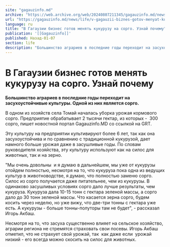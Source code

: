 ```yaml
---
site: "gagauzinfo.md"
archive: "https://web.archive.org/web/20240807211345/gagauzinfo.md/news/life/v-gagauzii-biznes-gotov-menyat-kukuruzu-na-sorgo-uznai-pochemu"
url: "https://gagauzinfo.md/news/life/v-gagauzii-biznes-gotov-menyat-kukuruzu-na-sorgo-uznai-pochemu"
language: ru
title: "В Гагаузии бизнес готов менять кукурузу на сорго. Узнай почему"
publication: '[[Gagauzinfo]]'
published: Назад-01-07
section: life
description: "Большинство аграриев в последние годы переходит на засухоустойчивые культуры. Одной из них является сорго."
---
```


# В Гагаузии бизнес готов менять кукурузу на сорго. Узнай почему

**Большинство аграриев в последние годы переходит на засухоустойчивые культуры. Одной из них является сорго.**

В одном из хозяйств села Томай началась уборка урожая кормового сорго. Предприятие обрабатывает 2 тысячи гектар, из которых -  300 сорго, пишет новостной портал Gagauzinfo.MD со ссылкой на GRT.

Эту культуру на предприятии культивируют более 6 лет, так как она засухоустойчива и по сравнению с традиционной кукурузой, дает намного больше урожая даже в засушливые годы. По словам руководителя хозяйства, эту культуру используют как на силос для животных, так и на зерно.

"Мы очень довольны  и я думаю в дальнейшем, мы уже от кукурузы отойдем полностью, несмотря на то, что кукуруза пока одна из ведущих культур в животноводстве, я думаю, что полностью заменю сорго. Силос из сорго получается даже питательнее, чем из кукурузы. В одинаково засушливых условиях сорго дало лучше результаты, чем кукуруза. Кукуруза дала 10-15 тонн с гектара зеленой массы, а сорго дало до 30 тонн зеленой массы. Что касается зерна сорго, будем косить через неделю, но уже вижу, что две-три тонны с гектара уже есть. А кукурузы - больше тонны-полуторы там не будет", - рассказал Игорь Акбаш.

Несмотря на то, что засуха существенно влияет на сельское хозяйство, аграрии региона не стремятся страховать свои посевы. Игорь Акбаш отметил, что не страхует свой урожай, так  как даже если  урожай низкий - его всегда можно скосить на силос для животных.